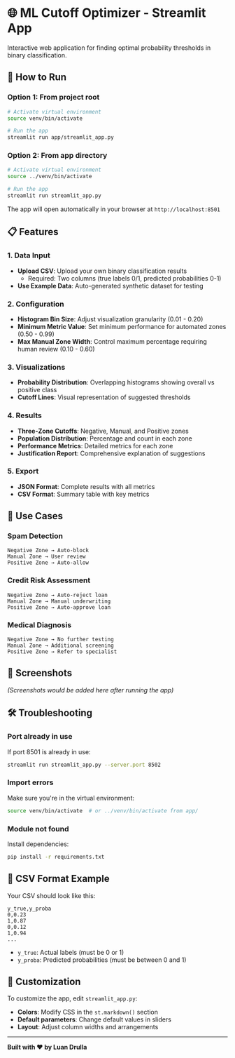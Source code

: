 # 🌐 ML Cutoff Optimizer - Streamlit App

Interactive web application for finding optimal probability thresholds in binary classification.

## 🚀 How to Run

### Option 1: From project root
```bash
# Activate virtual environment
source venv/bin/activate

# Run the app
streamlit run app/streamlit_app.py
```

### Option 2: From app directory
```bash
# Activate virtual environment
source ../venv/bin/activate

# Run the app
streamlit run streamlit_app.py
```

The app will open automatically in your browser at `http://localhost:8501`

## 📋 Features

### 1. Data Input
- **Upload CSV**: Upload your own binary classification results
  - Required: Two columns (true labels 0/1, predicted probabilities 0-1)
- **Use Example Data**: Auto-generated synthetic dataset for testing

### 2. Configuration
- **Histogram Bin Size**: Adjust visualization granularity (0.01 - 0.20)
- **Minimum Metric Value**: Set minimum performance for automated zones (0.50 - 0.99)
- **Max Manual Zone Width**: Control maximum percentage requiring human review (0.10 - 0.60)

### 3. Visualizations
- **Probability Distribution**: Overlapping histograms showing overall vs positive class
- **Cutoff Lines**: Visual representation of suggested thresholds

### 4. Results
- **Three-Zone Cutoffs**: Negative, Manual, and Positive zones
- **Population Distribution**: Percentage and count in each zone
- **Performance Metrics**: Detailed metrics for each zone
- **Justification Report**: Comprehensive explanation of suggestions

### 5. Export
- **JSON Format**: Complete results with all metrics
- **CSV Format**: Summary table with key metrics

## 🎯 Use Cases

### Spam Detection
```
Negative Zone → Auto-block
Manual Zone → User review
Positive Zone → Auto-allow
```

### Credit Risk Assessment
```
Negative Zone → Auto-reject loan
Manual Zone → Manual underwriting
Positive Zone → Auto-approve loan
```

### Medical Diagnosis
```
Negative Zone → No further testing
Manual Zone → Additional screening
Positive Zone → Refer to specialist
```

## 📸 Screenshots

*(Screenshots would be added here after running the app)*

## 🛠️ Troubleshooting

### Port already in use
If port 8501 is already in use:
```bash
streamlit run streamlit_app.py --server.port 8502
```

### Import errors
Make sure you're in the virtual environment:
```bash
source venv/bin/activate  # or ../venv/bin/activate from app/
```

### Module not found
Install dependencies:
```bash
pip install -r requirements.txt
```

## 📝 CSV Format Example

Your CSV should look like this:

```csv
y_true,y_proba
0,0.23
1,0.87
0,0.12
1,0.94
...
```

- `y_true`: Actual labels (must be 0 or 1)
- `y_proba`: Predicted probabilities (must be between 0 and 1)

## 🎨 Customization

To customize the app, edit `streamlit_app.py`:

- **Colors**: Modify CSS in the `st.markdown()` section
- **Default parameters**: Change default values in sliders
- **Layout**: Adjust column widths and arrangements

---

**Built with ❤️ by Luan Drulla**
